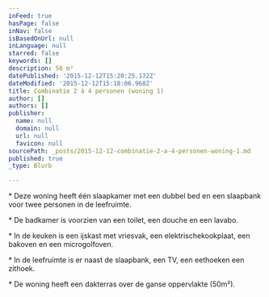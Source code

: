 ```yaml
---
inFeed: true
hasPage: false
inNav: false
isBasedOnUrl: null
inLanguage: null
starred: false
keywords: []
description: 50 m²
datePublished: '2015-12-12T15:20:25.172Z'
dateModified: '2015-12-12T15:18:06.968Z'
title: Combinatie 2 à 4 personen (woning 1)
author: []
authors: []
publisher:
  name: null
  domain: null
  url: null
  favicon: null
sourcePath: _posts/2015-12-12-combinatie-2-a-4-personen-woning-1.md
published: true
_type: Blurb

---
```

\* Deze woning heeft één slaapkamer met een dubbel bed en een slaapbank voor twee personen in de leefruimte. 

\* De badkamer is voorzien van een toilet, een douche en een lavabo. 

\* In de keuken is een ijskast met vriesvak, een elektrischekookplaat, een bakoven en een microgolfoven. 

\* In de leefruimte is er naast de slaapbank, een TV, een eethoeken een zithoek. 

\* De woning heeft een dakterras over de ganse oppervlakte (50m²).